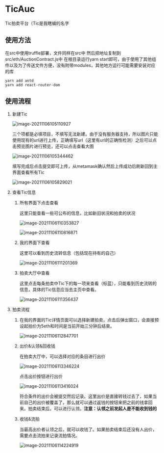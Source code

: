 # TicAuc
Tic拍卖平台（Tic是我瞎编的名字

## 使用方法

在src中使用truffle部署，文件同样在src中
然后把地址复制到src/eth/AuctionContract.js中
在根目录运行yarn start即可，由于使用了其他组件以及为了传送文件方便，没有附带modules，其他地方运行可能需要安装对应的库

```
yarn add antd
yarn add react-router-dom
```



## 使用流程

1. 新建Tic

   ![image-20211106105110927](README/image-20211106105110927.png)

   三个项都是必填项目，不填写无法新建。由于没有服务器支持，所以图片只能使用现有的url进行上传，正确填写url（这里有url的正确性检测）之后可以点击预览图片进行预览，还可以点击查看大图

   ![image-20211106105344462](README/image-20211106105344462.png)

   填写完成后点击提交即可上传，从metamask确认然后上传成功后刷新回到主界面查看所有Tic

   ![image-20211106105829021](README/image-20211106105829021.png)

2. 查看Tic信息

   1. 所有界面下点击查看

      这里只能查看一些可公布的信息，比如新旧状况和拍卖的状况

      ![image-20211106110353827](README/image-20211106110353827.png)

      ![image-20211106110816871](README/image-20211106110816871.png)

   2. 我的界面下查看

      这里可以看到历史流转信息（包括现在持有的自己）

      ![image-20211106111201369](README/image-20211106111201369.png)

   3. 拍卖大厅中查看

      这里点击每条拍卖中Tic下的每一项来查看（标蓝），只能看到历史流转的信息，具体的Tic信息应当去主页中查看。

      
      
      ![image-20211106111356437](README/image-20211106111356437.png)

3. 拍卖流程
   
   1. 在我的界面的Tic详情页面可以选择新建拍卖，点击后弹出窗口，会直接预设起拍价为5eth和时间是当前开始三分钟后结束。
   
      ![image-20211106112847701](README/image-20211106112847701.png)
   
   2. 出价&认领&回收钱
   
      在拍卖大厅中，可以选择对应的条目进行出价
   
      ![image-20211106113346224](README/image-20211106113346224.png)
   
      点击出价按钮进行出价
      
      ![image-20211106113416024](README/image-20211106113416024.png)
      
      符合条件的出价会被提交然后记录。这里出价是直接转钱过去了，如果当前自己的出价被覆盖了，那么就可以通过返钱的按钮来把之前的钱拿回来。拍卖结束后，可以进行认领。**注意：认领之前发起人是不能收到钱的**
      
   3. 收钱&流拍
      
      当最高出价者认领之后，就可以收钱了。如果拍卖结束后还没有人出价，需要点击流拍来记录流拍情况。
      
      ![image-20211106114224919](README/image-20211106114224919.png)
      
      
      
      
      
      
      
      







